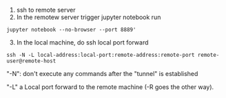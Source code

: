 1. ssh to remote server
2. In the remotew server trigger jupyter notebook run
```
jupyter notebook --no-browser --port 8889'
```
3. In the local machine, do ssh local port forward
```
ssh -N -L local-address:local-port:remote-address:remote-port remote-user@remote-host
```
"-N": don't execute any commands after the "tunnel" is established

"-L" a Local port forward to the remote machine (-R goes the other way).

